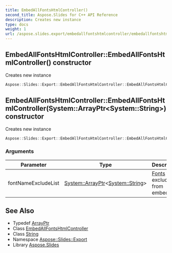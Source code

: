 ```yaml
---
title: EmbedAllFontsHtmlController()
second_title: Aspose.Slides for C++ API Reference
description: Creates new instance
type: docs
weight: 1
url: /aspose.slides.export/embedallfontshtmlcontroller/embedallfontshtmlcontroller/
---
```

## EmbedAllFontsHtmlController::EmbedAllFontsHtmlController() constructor


Creates new instance

```cpp
Aspose::Slides::Export::EmbedAllFontsHtmlController::EmbedAllFontsHtmlController()
```

## EmbedAllFontsHtmlController::EmbedAllFontsHtmlController(System::ArrayPtr\<System::String\>) constructor


Creates new instance

```cpp
Aspose::Slides::Export::EmbedAllFontsHtmlController::EmbedAllFontsHtmlController(System::ArrayPtr<System::String> fontNameExcludeList)
```


### Arguments

| Parameter | Type | Description |
| --- | --- | --- |
| fontNameExcludeList | [System::ArrayPtr](../../../system/arrayptr/)\<[System::String](../../../system/string/)\> | [Fonts](../../../aspose.slides/fonts/) to be excluded from embedding |

## See Also

* Typedef [ArrayPtr](../../../system/arrayptr/)
* Class [EmbedAllFontsHtmlController](../)
* Class [String](../../../system/string/)
* Namespace [Aspose::Slides::Export](../../)
* Library [Aspose.Slides](../../../)